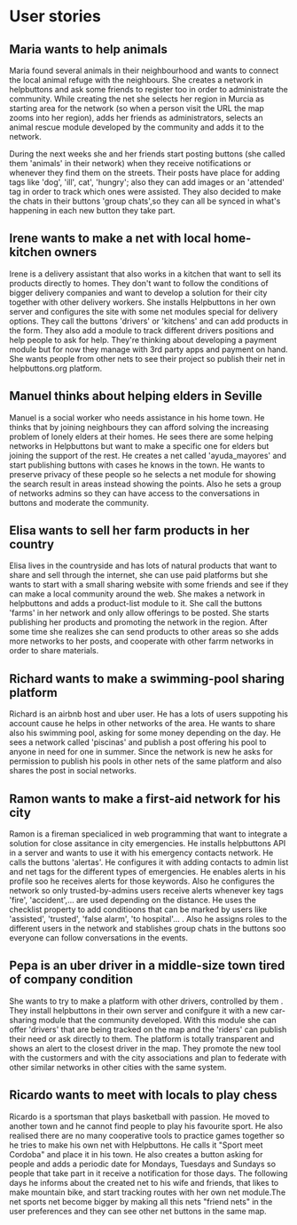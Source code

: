 
# User stories
## Maria wants to help animals

Maria found several animals in their neighbourhood and wants to connect the local animal refuge with the neighbours. She creates a network in helpbuttons and ask some friends to register too in order to administrate the community. While creating the net she selects her region in Murcia as starting area for the network (so when a person visit the URL the map zooms into her region), adds her friends as administrators, selects an animal rescue module developed by the community and adds it to the network.

During the next weeks she and her friends start posting buttons (she called them 'animals' in their network) when they receive notifications or whenever they find them on the streets. Their posts have place for adding tags like 'dog', 'ill', cat', 'hungry'; also they can add images or an 'attended' tag in order to track which ones were assisted. They also decided to make the chats in their buttons 'group chats',so they can all be synced in what's happening in each new button they take part.

## Irene wants to make a net with local home-kitchen owners

Irene is a delivery assistant that also works in a kitchen that want to sell its products directly to homes. They don't want to follow the conditions of bigger delivery companies and want to develop a solution for their city together with other delivery workers. She installs Helpbuttons in her own server and configures the site with some net modules special for delivery options. They call the buttons 'drivers' or 'kitchens' and can add products in the form. They also add a module to track different drivers positions and help people to ask for help. They're thinking about developing a payment module but for now they manage with 3rd party apps and payment on hand. She wants people from other nets to see their project so publish their net in helpbuttons.org platform.

## Manuel thinks about helping elders in Seville

Manuel is a social worker who needs assistance in his home town. He thinks that by joining neighbours they can afford solving the increasing problem of lonely elders at their homes. He sees there are some helping networks in Helpbuttons but want to make a specific one for elders but joining the support of the rest. He creates a net called 'ayuda_mayores' and start publishing buttons with cases he knows in the town. He wants to preserve privacy of these people so he selects a net module for showing the search result in areas instead showing the points. Also he sets a group of networks admins so they can have access to the conversations in buttons and moderate the community.

## Elisa wants to sell her farm products in her country

Elisa lives in the countryside and has lots of natural products that want to share and sell through the internet, she can use paid platforms but she wants to start with a small sharing website with some friends and see if they can make a local community around the web. She makes a network in helpbuttons and adds a product-list module to it. She call the buttons 'farms' in her network and only allow offerings to be posted.  She starts publishing her products and promoting the network in the region. After some time she realizes she can send products to other areas so she adds more networks to her posts, and cooperate with other farrm networks in order to share materials.

## Richard wants to make a swimming-pool sharing platform

Richard is an airbnb host and uber user. He has a lots of users suppoting his account cause he helps in other networks of the area. He wants to share also his swimming pool, asking for some money depending on the day. He sees a network called 'piscinas' and publish a post offering his pool to anyone in need for one in summer. Since the network is new he asks for permission to publish his pools in other nets of the same platform and also shares the post in social networks.

## Ramon wants to make a first-aid network for his city

Ramon is a fireman specialiced in web programming that want to integrate a solution for close assitance in city emergencies. He installs helpbuttons API in a server and wants to use it with his emergency contacts network. He calls the buttons 'alertas'. He configures it with adding contacts to admin list and net tags for the different types of emergencies. He enables alerts in his profile soo he receives alerts for those keywords. Also he configures the network so only trusted-by-admins users receive alerts whenever key tags 'fire', 'accident',... are used depending on the distance. He uses the checklist property to add conditioons that can be marked by users like 'assisted', 'trusted', 'false alarm', 'to hospital'... .  Also he assigns roles to the different users in the network and stablishes group chats in the buttons soo everyone can follow conversations in the events.

## Pepa is an uber driver in a middle-size town tired of company condition

She wants to try to make a platform with other drivers, controlled by them . They install helpbuttons in their own server and conifgure it with a new car-sharing module that the community developed. With this module she can offer 'drivers' that are being tracked on the map and the 'riders' can publish their need or ask directly to them. The platform is totally transparent and shows an alert to the closest driver in the map. They promote the new tool with the custormers and with the city associations and plan to federate with other similar networks in other cities with the same system.


## Ricardo wants to meet with locals to play chess

Ricardo is a sportsman that plays basketball with passion. He moved to another town and he cannot find people to play his favourite sport. He also realised there are no many cooperative tools to practice games together so he tries to make his own net with Helpbuttons. He calls it "Sport meet Cordoba" and place it in his town. He also creates a button asking for people and adds a periodic date for Mondays, Tuesdays and Sundays so people that take part in it receive a notification for those days. The following days he informs about the created net to his wife and friends, that likes to make mountain bike, and start tracking routes with her own net module.The net sports net become bigger by making all this nets "friend nets" in the user preferences and they can see other net buttons in the same map.
